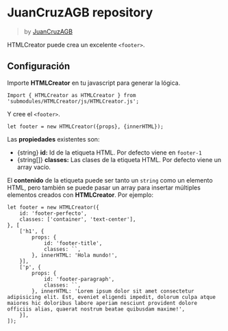 
# JuanCruzAGB repository
> by [JuanCruzAGB](https://github.com/JuanCruzAGB)

HTMLCreator puede crea un excelente `<footer>`.

## Configuración
Importe **HTMLCreator** en tu javascript para generar la lógica.
```
Import { HTMLCreator as HTMLCreator } from 'submodules/HTMLCreator/js/HTMLCreator.js';
```
Y cree el `<footer>`.
```
let footer = new HTMLCreator({props}, {innerHTML});
```
Las **propiedades** existentes son:
- {string} **id:** Id de la etiqueta HTML. Por defecto viene en `footer-1`
- {string[]} **classes:** Las clases de la etiqueta HTML. Por defecto viene un array vacío.

El **contenido** de la etiqueta puede ser tanto un `string` como un elemento HTML, pero también se puede pasar un array para insertar múltiples elementos creados con **HTMLCreator**. Por ejemplo:
```
let footer = new HTMLCreator({
	id: 'footer-perfecto',
	classes: ['container', 'text-center'],
}, [
	['h1', {
		props: {
			id: 'footer-title',
			classes: ``,
		}, innerHTML: 'Hola mundo!',
	}],
	['p', {
		props: {
			id: 'footer-paragraph',
			classes: ``,
		}, innerHTML: 'Lorem ipsum dolor sit amet consectetur adipisicing elit. Est, eveniet eligendi impedit, dolorum culpa atque maiores hic doloribus labore aperiam nesciunt provident dolore officiis alias, quaerat nostrum beatae quibusdam maxime!',
	}],
]);
```